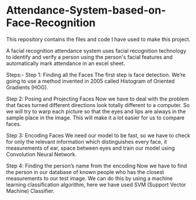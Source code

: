 # Attendance-System-based-on-Face-Recognition
This repository contains the files and code I have used to make this project.

A facial recognition attendance system uses facial recognition technology to identify and verify a person using the person's facial features and automatically mark attendance in an excel sheet.

Steps:-
Step 1: Finding all the Faces
The first step is face detection.
We’re going to use a method invented in 2005 called Histogram of Oriented Gradients (HOG).

Step 2: Posing and Projecting Faces
Now we have to deal with the problem that faces turned different directions look totally different to a computer.
So we will try to warp each picture so that the eyes and lips are always in the sample place in the image. This will make it a lot easier for us to compare faces.

Step 3: Encoding Faces
We need our model to be fast, so we have to check for only the relevant information which distinguishes every face, it measurements of ear, space between eyes and train our model using Convolution Neural Network.

Step 4: Finding the person’s name from the encoding
Now we have to find the person in our database of known people who has the closest measurements to our test image.
We can do this by using a machine learning classification algorithm, here we have used SVM (Support Vector Machine) Classifier.
